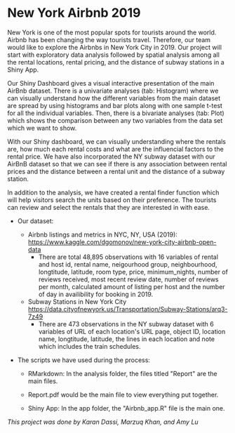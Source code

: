 # New York Airbnb 2019

New York is one of the most popular spots for tourists around the world. Airbnb has been changing the way tourists travel. Therefore, our team would like to explore the Airbnbs in New York City in 2019. Our project will start with exploratory data analysis followed by spatial analysis among all the rental locations, rental pricing, and the distance of subway stations in a Shiny App.

Our Shiny Dashboard gives a visual interactive presentation of the main AirBnb dataset. There is a univariate analyses (tab: Histogram) where we can visually understand how the different variables from the main dataset are spread by using histograms and bar plots along with one sample t-test for all the individual variables. Then, there is a bivariate analyses (tab: Plot) which shows the comparison between any two variables from the data set which we want to show.

With our Shiny dashboard, we can visually understanding where the rentals are, how much each rental costs and what are the influencial factors to the rental price. We have also incorporated the NY subway dataset with our AirBnB dataset so that we can see if there is any association between rental prices and the distance between a rental unit and the distance of a subway station.

In addition to the analysis, we have created a rental finder function which will help visitors search the units based on their preference. The tourists can review and select the rentals that they are interested in with ease.

- Our dataset:
   - Airbnb listings and metrics in NYC, NY, USA (2019): https://www.kaggle.com/dgomonov/new-york-city-airbnb-open-data
      - There are total 48,895 observations with 16 variables of rental and host id, rental name, neigourhood group, neighbourhood, longtitude, latitude, room type, price, minimum_nights, number of reviews received, most recent review date, number of reviews per month, calculated amount of listing per host and the number of day in availibility for booking in 2019.
   - Subway Stations in New York City https://data.cityofnewyork.us/Transportation/Subway-Stations/arq3-7z49
	 - There are 473 observations in the NY subway dataset with 6 variables of URL of each location's URL page, object ID, location name, longtitude, latitude, the lines in each location and note which includes the train schedules.
    
- The scripts we have used during the process:
   - RMarkdown: In the analysis folder, the files titled "Report" are the main files.
   
   	- Report.pdf would be the main file to view everything put together.
   
   - Shiny App: In the app folder, the "Airbnb_app.R" file is the main one.

*This project was done by Karan Dassi, Marzuq Khan, and Amy Lu*





